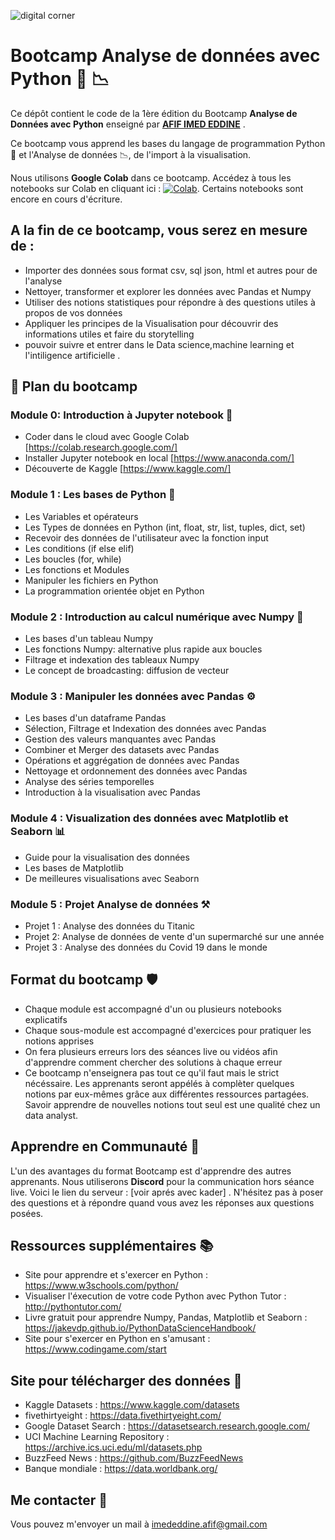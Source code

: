 
![digital corner](https://github.com/imad14205/cours-data-analyst/assets/32024112/5a98e504-8665-48df-9038-4e81a455cee8)



# Bootcamp Analyse de données avec Python 🐍 📉

Ce dépôt contient le code de la 1ère édition du Bootcamp **Analyse de Données avec Python** enseigné par **[AFIF IMED EDDINE]([https://twitter.com/kevindegila](https://www.instagram.com/afif.imededdine))** .

Ce bootcamp vous apprend les bases du langage de programmation Python🐍 et l'Analyse de données 📉, de l'import à la visualisation.

Nous utilisons **Google Colab** dans ce bootcamp. Accédez à tous les notebooks sur Colab en cliquant ici : [![Colab](https://colab.research.google.com/assets/colab-badge.svg)](https://colab.research.google.com/github/imad14205/cours-data-analyst/). Certains notebooks sont encore en cours d'écriture.


## A la fin de ce bootcamp, vous serez en mesure de :
* Importer des données sous format csv, sql json, html et autres pour de l'analyse
* Nettoyer, transformer et explorer les données avec Pandas et Numpy
* Utiliser des notions statistiques pour répondre à des questions utiles à propos de vos données
* Appliquer les principes de la Visualisation pour découvrir des informations utiles et faire du storytelling
* pouvoir suivre et entrer dans le Data science,machine learning et l'intiligence artificielle .

## 📜 Plan du bootcamp
### Module 0:  Introduction à Jupyter notebook 📓

- Coder dans le cloud avec Google Colab     [https://colab.research.google.com/]
- Installer Jupyter notebook en local       [https://www.anaconda.com/]
- Découverte de Kaggle                      [https://www.kaggle.com/]

### Module 1 : Les bases de Python 🐍


- Les Variables et opérateurs
- Les Types de données en Python (int, float, str, list, tuples, dict, set)
- Recevoir des données de l'utilisateur avec la fonction input
- Les conditions (if else elif)
- Les boucles (for, while)
- Les fonctions et Modules
- Manipuler les fichiers en Python
- La programmation orientée objet en Python

### Module 2 : Introduction au calcul numérique avec Numpy 🧱 

- Les bases d'un tableau Numpy
- Les fonctions Numpy: alternative plus rapide aux boucles
- Filtrage et indexation des tableaux Numpy
- Le concept de broadcasting: diffusion de vecteur

### Module 3 : Manipuler les données avec Pandas ⚙️

- Les bases d'un dataframe Pandas
- Sélection, Filtrage et Indexation des données avec Pandas
- Gestion des valeurs manquantes avec Pandas
- Combiner et Merger des datasets avec Pandas
- Opérations et aggrégation de données avec Pandas
- Nettoyage et ordonnement des données avec Pandas
- Analyse des séries temporelles
- Introduction à la visualisation avec Pandas

### Module 4 : Visualization des données avec Matplotlib et Seaborn 📊 

- Guide pour la visualisation des données
- Les bases de Matplotlib
- De meilleures visualisations avec Seaborn

### Module 5 : Projet Analyse de données ⚒️

- Projet 1 : Analyse des données du Titanic
- Projet 2: Analyse de données de vente d'un supermarché sur une année
- Projet 3 : Analyse des données du Covid 19 dans le monde


## Format du bootcamp 🛡️

* Chaque module est accompagné d'un ou plusieurs notebooks explicatifs 
* Chaque sous-module est accompagné d'exercices pour pratiquer les notions apprises
* On fera plusieurs erreurs lors des séances live ou vidéos afin d'apprendre comment chercher des solutions à chaque erreur
* Ce bootcamp n'enseignera pas tout ce qu'il faut mais le strict nécéssaire. Les apprenants seront appélés à complèter quelques notions par eux-mêmes grâce aux différentes ressources partagées. Savoir apprendre de nouvelles notions tout seul est une qualité chez un data analyst.


## Apprendre en Communauté 🤝

L'un des avantages du format Bootcamp est d'apprendre des autres apprenants. Nous utiliserons **Discord** pour la communication hors séance live.
Voici le lien du serveur : [voir aprés avec kader] . 
N'hésitez pas à poser des questions et à répondre quand vous avez les réponses aux questions posées.

## Ressources supplémentaires 📚

* Site pour apprendre et s'exercer en Python : https://www.w3schools.com/python/
* Visualiser l'éxecution de votre code Python avec Python Tutor : http://pythontutor.com/
* Livre gratuit pour apprendre Numpy, Pandas, Matplotlib et Seaborn : https://jakevdp.github.io/PythonDataScienceHandbook/
* Site pour s'exercer en Python en s'amusant : https://www.codingame.com/start


## Site pour télécharger des données 📖

* Kaggle Datasets : https://www.kaggle.com/datasets
* fivethirtyeight : https://data.fivethirtyeight.com/
* Google Dataset Search : https://datasetsearch.research.google.com/
* UCI Machine Learning Repository : https://archive.ics.uci.edu/ml/datasets.php
* BuzzFeed News : https://github.com/BuzzFeedNews
* Banque mondiale : https://data.worldbank.org/
	
## Me contacter 📩
Vous pouvez m'envoyer un mail à imededdine.afif@gmail.com
